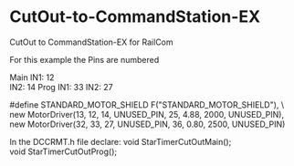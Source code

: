 # CutOut-to-CommandStation-EX
CutOut to CommandStation-EX for RailCom

For this example the Pins are numbered

Main IN1: 12   
     IN2: 14
Prog IN1: 33
     IN2: 27

#define STANDARD_MOTOR_SHIELD F("STANDARD_MOTOR_SHIELD"),    \     
  new MotorDriver(13, 12, 14, UNUSED_PIN, 25, 4.88, 2000, UNUSED_PIN), \
  new MotorDriver(32, 33, 27, UNUSED_PIN, 36, 0.80, 2500, UNUSED_PIN)


In the DCCRMT.h file declare:
   void StarTimerCutOutMain();             
   void StarTimerCutOutProg();             
